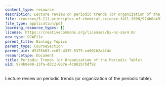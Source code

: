 ```yaml
---
content_type: resource
description: Lecture review on periodic trends (or organization of the periodic table).
file: /courses/5-111-principles-of-chemical-science-fall-2008/974b0e4915faddc2807e4c902b7bdf92_bioex_lect9.pdf
file_type: application/pdf
learning_resource_types: []
license: https://creativecommons.org/licenses/by-nc-sa/4.0/
ocw_type: OCWFile
parent_title: Biology Topics
parent_type: CourseSection
parent_uid: d3155b63-ec67-4335-5375-ea901b2a4f4e
resourcetype: Document
title: Periodic Trends (or Organization of the Periodic Table)
uid: 974b0e49-15fa-ddc2-807e-4c902b7bdf92
---
```

Lecture review on periodic trends (or organization of the periodic table).